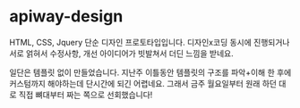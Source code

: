 # apiway-design

HTML, CSS, Jquery 단순 디자인 프로토타입입니다.
디자인x코딩 동시에 진행되거나 서로 얽혀서 수정사항, 개선 아이디어가 빗발쳐서 더딘 느낌을 받네요.

일단은 템플릿 없이 만들었습니다.
지난주 이틀동안 템플릿의 구조를 파악+이해 한 후에 커스텀까지 해야하는데 단시간에 되긴 어렵네요.
그래서 금주 월요일부터 원래 하던 대로 직접 뼈대부터 짜는 쪽으로 선회했습니다!
